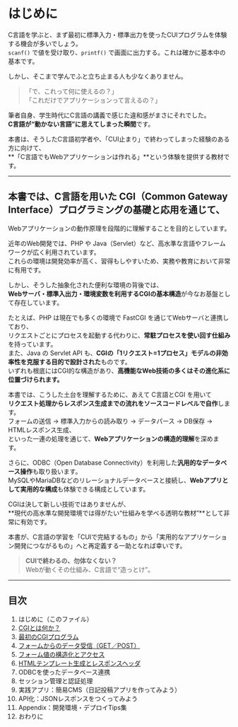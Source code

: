 # はじめに

C言語を学ぶと、まず最初に標準入力・標準出力を使ったCUIプログラムを体験する機会が多いでしょう。  
`scanf()` で値を受け取り、`printf()` で画面に出力する。これは確かに基本中の基本です。

しかし、そこまで学んでふと立ち止まる人も少なくありません。

> 「で、これって何に使えるの？」  
> 「これだけでアプリケーションって言えるの？」

筆者自身、学生時代にC言語の講義で感じた違和感がまさにそれでした。  
**C言語が“動かない言語”に思えてしまった瞬間**です。

本書は、そうしたC言語初学者や、「CUI止まり」で終わってしまった経験のある方に向けて、  
**「C言語でもWebアプリケーションは作れる」**という体験を提供する教材です。

---

## 本書では、C言語を用いた CGI（Common Gateway Interface）プログラミングの基礎と応用を通じて、  
Webアプリケーションの動作原理を段階的に理解することを目的としています。

近年のWeb開発では、PHP や Java（Servlet）など、高水準な言語やフレームワークが広く利用されています。  
これらの環境は開発効率が高く、習得もしやすいため、実務や教育において非常に有用です。

しかし、そうした抽象化された便利な環境の背後では、  
**Webサーバ・標準入出力・環境変数を利用するCGIの基本構造**が今なお基盤として存在しています。

たとえば、PHP は現在でも多くの環境で FastCGI を通じてWebサーバと連携しており、  
リクエストごとにプロセスを起動する代わりに、**常駐プロセスを使い回す仕組み**を持っています。  
また、Java の Servlet API も、**CGIの「1リクエスト=1プロセス」モデルの非効率性を克服する目的で設計された**ものです。  
いずれも根底にはCGI的な構造があり、**高機能なWeb技術の多くはその進化系に位置づけられます。**

本書では、こうした土台を理解するために、あえて C言語とCGI を用いて  
**リクエスト処理からレスポンス生成までの流れをソースコードレベルで自作**します。  
フォームの送信 → 標準入力からの読み取り → データパース → DB保存 → HTMLレスポンス生成、  
といった一連の処理を通じて、**Webアプリケーションの構造的理解**を深めます。

さらに、ODBC（Open Database Connectivity）を利用した**汎用的なデータベース操作**も取り扱います。  
MySQLやMariaDBなどのリレーショナルデータベースと接続し、**Webアプリとして実用的な構成**も体験できる構成としています。

CGIは決して新しい技術ではありませんが、  
**現代の高水準な開発環境では得がたい“仕組みを学べる透明な教材”**として非常に有効です。

本書が、C言語の学習を「CUIで完結するもの」から「実用的なアプリケーション開発につながるもの」へと再定義する一助となれば幸いです。

> **CUIで終わるの、勿体なくない？**  
> Webが動くその仕組み、C言語で“造っとけ”。

---

## 目次

1. はじめに（このファイル）  
2. [CGIとは何か？](02_CGIとは何か.md)  
3. [最初のCGIプログラム](03_最初のCGIプログラム.md)  
4. [フォームからのデータ受信（GET／POST）](04_フォームからのデータ受信.md)  
5. [フォーム値の構造化とアクセス](05_フォーム値の構造化とアクセス.md)  
6. [HTMLテンプレート生成とレスポンスヘッダ](06_HTMLテンプレート生成とレスポンスヘッダ.md)  
7. ODBCを使ったデータベース連携  
8. セッション管理と認証処理  
9. 実践アプリ：簡易CMS（日記投稿アプリを作ってみよう）  
10. API化：JSONレスポンスをつくってみよう  
11. Appendix：開発環境・デプロイTips集  
12. おわりに
